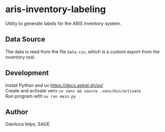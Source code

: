 # aris-inventory-labeling
Utility to generate labels for the ARIS inventory system.

## Data Source
The data is read from the file `data.csv`, which is a custom export from the inventory tool.

## Development
Install Python and uv https://docs.astral.sh/uv/  
Create and activate venv `uv venv && source .venv/bin/activate`  
Run program with `uv run main.py`  

## Author
Gianluca Ielpo, SAGE
